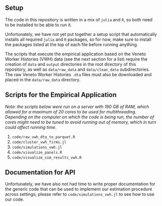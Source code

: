 ## Setup

The code in this repository is written in a mix of `julia` and `R`, so both need to be installed to be able to run it.

Unfortunately, we have not yet put together a setup script that automatically installs all required `julia` and `R` packages, so for now, make sure to install the packages listed at the top of each file before running anything. 

The scripts that execute the empirical application based on the Veneto Worker Histories (VWH) data (see the next section for a list) require the creation of `data` and `output` directories in the root directory of this repository, as well as `data/raw_data` and `data/clean_data` subdirectories. The raw Veneto Worker Histories `.dta` files must also be downloaded and placed in the `data/raw_data` directory.

## Scripts for the Empirical Application

*Note: the scripts below were run on a server with 190 GB of RAM, which allowed for a maximum of 20 cores to be used for multithreading. Depending on the computer on which the code is being run, the number of cores might need to be tuned to avoid running out of memory, which in turn could affect running time.*

1. `code/raw_vwh_dta_to_parquet.R`
2. `code/cluster_vwh_firms.jl`
3. `code/simulations_vwh.jl`
4. `code/visualize_panels.R`
5. `code/visualize_sim_results_vwh.R`

## Documentation for API

Unfortunately, we have also not had time to write proper documentation for the generic code that can be used to implement our estimation procedure across settings; please refer to `code/simulations_vwh.jl` to see how to use our code.